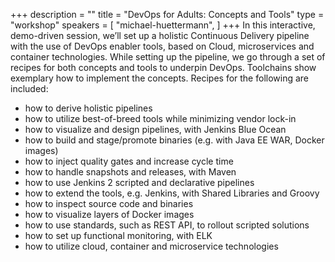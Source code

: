 +++
description = ""
title = "DevOps for Adults: Concepts and Tools"
type = "workshop"
speakers = [
        "michael-huettermann",
]
+++
In this interactive, demo-driven session, we’ll set up a holistic Continuous
Delivery pipeline with the use of DevOps enabler tools, based on Cloud,
microservices and container technologies. While setting up the pipeline, we go
through a set of recipes for both concepts and tools to underpin DevOps.
Toolchains show exemplary how to implement the concepts. Recipes for the
following are included:

- how to derive holistic pipelines
- how to utilize best-of-breed tools while minimizing vendor lock-in
- how to visualize and design pipelines, with Jenkins Blue Ocean
- how to build and stage/promote binaries (e.g. with Java EE WAR, Docker images)
- how to inject quality gates and increase cycle time
- how to handle snapshots and releases, with Maven
- how to use Jenkins 2 scripted and declarative pipelines
- how to extend the tools, e.g. Jenkins, with Shared Libraries and Groovy
- how to inspect source code and binaries
- how to visualize layers of Docker images
- how to use standards, such as REST API, to rollout scripted solutions
- how to set up functional monitoring, with ELK
- how to utilize cloud, container and microservice technologies